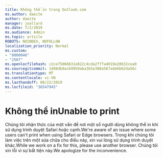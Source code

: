 ```yaml
---
title: Không thể in trong Outlook.com
ms.author: daeite
author: daeite
manager: joallard
ms.date: 7/2/2019
ms.audience: Admin
ms.topic: article
ROBOTS: NOINDEX, NOFOLLOW
localization_priority: Normal
ms.custom:
- "8000046"
- "2507"
ms.openlocfilehash: c2ce75066631e822c4cda2f7fa4019e20632cea0
ms.sourcegitcommit: 1d98db8acb9959aba3b5e308a567ade6b62da56c
ms.translationtype: MT
ms.contentlocale: vi-VN
ms.lasthandoff: 08/22/2019
ms.locfileid: "36547945"
---
```

# <a name="unable-to-print"></a><span data-ttu-id="b29ea-102">Không thể in</span><span class="sxs-lookup"><span data-stu-id="b29ea-102">Unable to print</span></span>

<span data-ttu-id="b29ea-103">Chúng tôi nhận thức của một vấn đề nơi một số người dùng không thể in khi sử dụng trình duyệt Safari hoặc cạnh.</span><span class="sxs-lookup"><span data-stu-id="b29ea-103">We're aware of an issue where some users can't print when using Safari or Edge browsers.</span></span> <span data-ttu-id="b29ea-104">Trong khi chúng tôi làm việc trên một sửa chữa cho điều này, xin vui lòng sử dụng trình duyệt khác.</span><span class="sxs-lookup"><span data-stu-id="b29ea-104">While we work on a fix for this, please use another browser.</span></span> <span data-ttu-id="b29ea-105">Chúng tôi xin lỗi vì sự bất tiện này.</span><span class="sxs-lookup"><span data-stu-id="b29ea-105">We apologize for the inconvenience.</span></span>